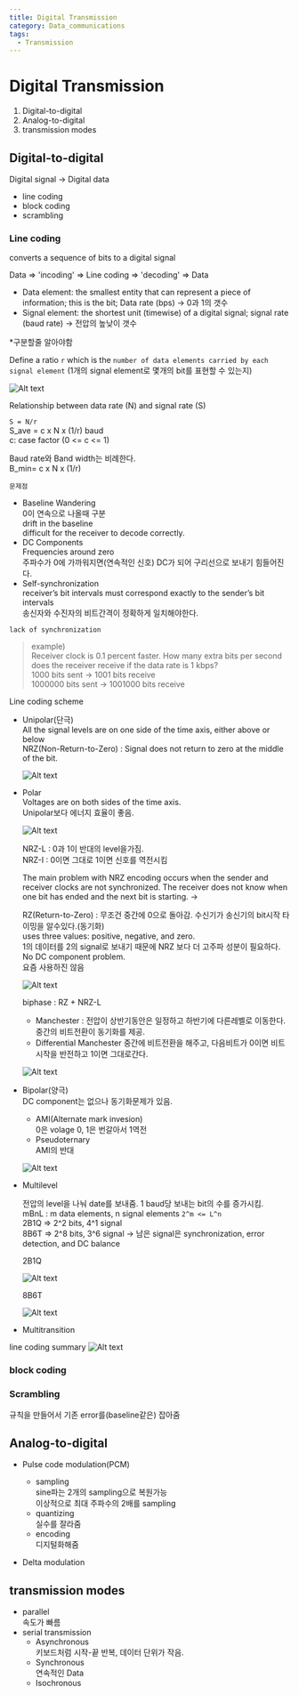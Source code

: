 ```yaml
---
title: Digital Transmission
category: Data_communications
tags:
  - Transmission
---
```


# Digital Transmission

1. Digital-to-digital
2. Analog-to-digital
3. transmission modes

## Digital-to-digital

Digital signal -> Digital data

- line coding
- block coding
- scrambling

### Line coding

converts a sequence of bits to a digital signal

Data => 'incoding' => Line coding => 'decoding' => Data

- Data element: the smallest entity that can represent a piece of information; this is the bit; Data rate (bps) -> 0과 1의 갯수
- Signal element: the shortest unit (timewise) of a digital signal; signal rate (baud rate) -> 전압의 높낮이 갯수

*구분할줄 알아야함

Define a ratio `r` which is the `number of data elements carried by each signal element` (1개의 signal element로 몇개의 bit를 표현할 수 있는지)

![Alt text](/assets/img/line_coding1.JPG)

Relationship between data rate (N) and signal rate (S)

`S = N/r`  
S_ave = c x N x (1/r) baud  
c: case factor (0 <= c <= 1)

Baud rate와 Band width는 비례한다.  
B_min= c x N x (1/r)

`문제점`

- Baseline Wandering  
  0이 연속으로 나올때 구분  
  drift in the baseline  
  difficult for the receiver to decode correctly.
- DC Components  
  Frequencies around zero  
  주파수가 0에 가까워지면(연속적인 신호) DC가 되어 구리선으로 보내기 힘들어진다.
- Self-synchronization  
  receiver’s bit intervals must correspond exactly to the sender’s bit intervals  
  송신자와 수진자의 비트간격이 정확하게 일치해야한다.

`lack of synchronization`
>example)  
>Receiver clock is 0.1 percent faster.
>How many extra bits per second does the receiver receive if the data rate is 1 kbps?  
>1000 bits sent -> 1001 bits receive  
>1000000 bits sent -> 1001000 bits receive

Line coding scheme

- Unipolar(단극)  
  All the signal levels are on one side of the time axis, either above or below  
  NRZ(Non-Return-to-Zero) : Signal does not return to zero at the middle of the bit.

  ![Alt text](/assets/img/unipolar.JPG)

- Polar  
  Voltages are on both sides of the time axis.  
  Unipolar보다 에너지 효율이 좋음.

  ![Alt text](/assets/img/polar.JPG)

  NRZ-L : 0과 1이 반대의 level을가짐.  
  NRZ-I : 0이면 그대로 1이면 신호를 역전시킴

  The main problem with NRZ encoding occurs when the sender and receiver clocks are not synchronized. The receiver does not know when one bit has ended and the next bit is starting. ->  

  RZ(Return-to-Zero) : 무조건 중간에 0으로 돌아감. 수신기가 송신기의 bit시작 타이밍을 알수있다.(동기화)  
  uses three values: positive, negative, and zero.  
  1의 데이터를 2의 signal로 보내기 때문에 NRZ 보다 더 고주파 성분이 필요하다.  
  No DC component problem.  
  요즘 사용하진 않음

  ![Alt text](/assets/img/RZ.JPG)  

  biphase : RZ + NRZ-L
  - Manchester : 전압이 상반기동안은 일정하고 하반기에 다른레벨로 이동한다. 중간의 비트전환이 동기화를 제공.
  - Differential Manchester
  중간에 비트전환을 해주고, 다음비트가 0이면 비트시작을 반전하고 1이면 그대로간다.

  ![Alt text](/assets/img/biphase.JPG)

- Bipolar(양극)  
  DC component는 없으나 동기화문제가 있음.
  - AMI(Alternate mark invesion)  
    0은 volage 0, 1은 번갈아서 1역전
  - Pseudoternary  
    AMI의 반대

  ![Alt text](/assets/img/bipolar.JPG)

- Multilevel

  전압의 level을 나눠 date를 보내줌. 1 baud당 보내는 bit의 수를 증가시킴.  
  mBnL : m data elements, n signal elements `2^m <= L^n`  
  2B1Q => 2^2 bits, 4^1 signal  
  8B6T => 2^8 bits, 3^6 signal -> 남은 signal은 synchronization, error detection, and DC balance

  2B1Q

  ![Alt text](/assets/img/2B1Q.JPG)

  8B6T

  ![Alt text](/assets/img/8B6T.JPG)

- Multitransition

line coding summary
![Alt text](/assets/img/line_coding2.JPG)

### block coding

### Scrambling

규칙을 만들어서 기존 error를(baseline같은) 잡아줌

## Analog-to-digital

- Pulse code modulation(PCM)  
  - sampling  
    sine파는 2개의 sampling으로 복원가능  
    이상적으로 최대 주파수의 2배를 sampling
  - quantizing  
    실수를 잘라줌
  - encoding  
    디지털화해줌

- Delta modulation

## transmission modes

- parallel  
  속도가 빠름
- serial transmission  
  - Asynchronous  
    키보드처럼 시작-끝 반복, 데이터 단위가 작음.
  - Synchronous  
    연속적인 Data
  - Isochronous